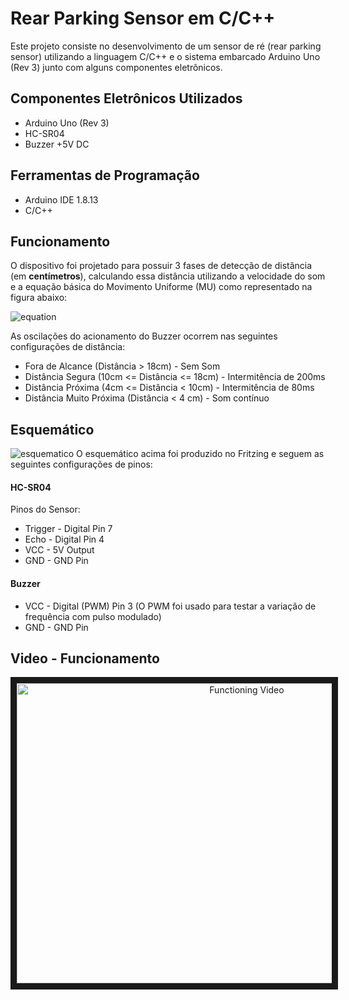 # Rear Parking Sensor em C/C++ 
Este projeto consiste no desenvolvimento de um sensor de ré (rear parking sensor) utilizando a linguagem C/C++ e o sistema embarcado Arduino Uno (Rev 3) junto com alguns componentes eletrônicos.

## Componentes Eletrônicos Utilizados
 - Arduino Uno (Rev 3)
 - HC-SR04
 - Buzzer +5V DC

## Ferramentas de Programação
- Arduino IDE 1.8.13
- C/C++

## Funcionamento
O dispositivo foi projetado para possuir 3 fases de detecção de distância (em **centímetros**), calculando essa distância utilizando a velocidade do som e a equação básica do Movimento Uniforme (MU) como representado na figura abaixo:

![equation](https://i.imgur.com/InSFuls.png "Equacionamento da onda sonora e captação do sensor")

As oscilações do acionamento do Buzzer ocorrem nas seguintes configurações de distância:
- Fora de Alcance (Distância > 18cm) - Sem Som
- Distância Segura (10cm <= Distância <= 18cm) - Intermitência de 200ms
- Distância Próxima (4cm <= Distância < 10cm) - Intermitência de 80ms
- Distância Muito Próxima (Distância < 4 cm) - Som contínuo 

## Esquemático

![esquematico](https://i.imgur.com/Z1EXsgG.png "Esquemático de Implementação do Circuito")
O esquemático acima foi produzido no Fritzing e seguem as seguintes configurações de pinos:

#### HC-SR04
Pinos do Sensor:
- Trigger - Digital Pin 7
- Echo - Digital Pin 4
- VCC - 5V Output
- GND - GND Pin
#### Buzzer
- VCC - Digital (PWM) Pin 3 (O PWM foi usado para testar a variação de frequência com pulso modulado)
- GND - GND Pin

## Video - Funcionamento

<div align="center">
	<a  href="https://youtu.be/bdTQDP5m7C0" target="_blank"><img src="https://yt-embed.herokuapp.com/embed?v=bdTQDP5m7C0" 
alt="Functioning Video" width="720" height="480" border="10" /></a>
</div>
